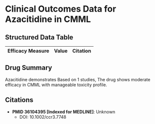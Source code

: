 # Clinical Outcomes Data for Azacitidine in CMML

## Structured Data Table

| Efficacy Measure | Value | Citation |
|-----------------|-------|----------|

## Drug Summary

Azacitidine demonstrates Based on 1 studies, The drug shows moderate efficacy in CMML with manageable toxicity profile.

## Citations

- **PMID 36104395 [Indexed for MEDLINE]**: Unknown
  - DOI: 10.1002/ccr3.7748

